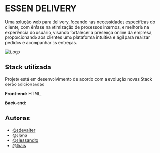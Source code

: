 
# ESSEN DELIVERY

Uma solução web para delivery, focando nas necessidades específicas do cliente, com ênfase na otimização de processos internos, e melhoria na experiência do usuário, visando fortalecer a presença online da empresa, proporcionando aos clientes uma plataforma intuitiva e ágil para realizar pedidos e acompanhar as entregas.



![Logo](https://adeweb.com.br/essen/logomenor.png)


## Stack utilizada

Projeto está em desenvolvimento de acordo com a evolução novas Stack serão adicionandas

**Front-end:** HTML, 

**Back-end:** 


## Autores

- [@adevalter](https://www.github.com/adevalter)
- [@alana](https://www.github.com/alana)
- [@alessandro](https://www.github.com/alessandro)
- [@thais](https://github.com/ThaisGasparino)

